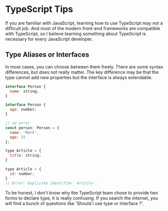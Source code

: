 # TypeScript Tips
If you are familiar with JavaScript, learning how to use TypeScript may not a difficult job. And most of the modern front-end frameworks are compatible with TypeScript, so I believe learning something about TypeScript is necessary for every JavaScript developer.

## Type Aliases or Interfaces
In most cases, you can choose between them freely. There are some syntax differences, but does not really matter. The key difference may be that the type cannot add new properties but the interface is always extendable.

```javascript
interface Person {
  name: string;
}

interface Person {
  age: number;
}

// no error
const person: Person = {
  name: 'Mark',
  age: 25
};

type Article = {
  title: string;
}

type Article = {
  id: number;
}
// Error: Duplicate identifier 'Article'.
```
To be honest, I don't know why the TypeScript team chose to provide two forms to declare type, it is really confusing. If you search the internet, you will find a bunch of questions like 'Should I use type or interface ?'.  

